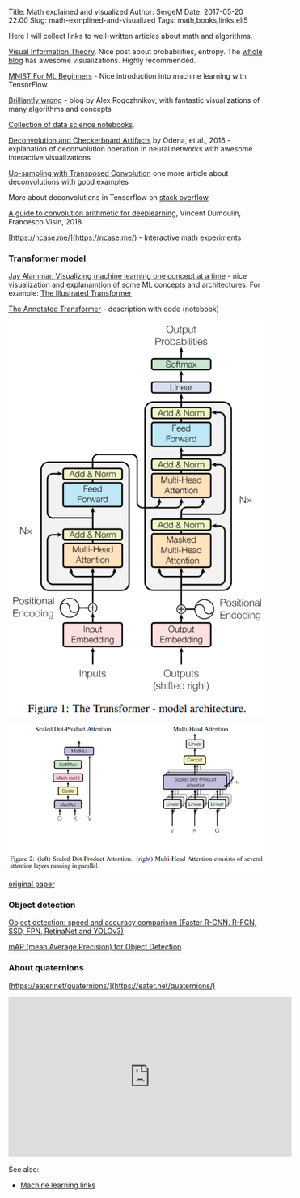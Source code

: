 Title: Math explained and visualized
Author: SergeM
Date: 2017-05-20 22:00
Slug: math-exmplined-and-visualized
Tags: math,books,links,eli5


Here I will collect links to well-written articles about math and algorithms. 

[Visual Information Theory](http://colah.github.io/posts/2015-09-Visual-Information/). Nice post about probabilities, entropy. The [whole blog](http://colah.github.io/) has awesome visualizations. Highly recommended.

[MNIST For ML Beginners](https://www.tensorflow.org/get_started/mnist/beginners) - Nice introduction into machine learning with TensorFlow

[Brilliantly wrong](http://arogozhnikov.github.io/) - blog by Alex Rogozhnikov, with fantastic visualizations of many algorithms and concepts

[Collection of data science notebooks](https://github.com/donnemartin/data-science-ipython-notebooks). 


[Deconvolution and Checkerboard Artifacts](https://distill.pub/2016/deconv-checkerboard/) by 
Odena, et al., 2016 - explanation of
deconvolution operation in neural networks with awesome interactive visualizations

[Up-sampling with Transposed Convolution](https://towardsdatascience.com/up-sampling-with-transposed-convolution-9ae4f2df52d0) one more article about deconvolutions with good examples

More about deconvolutions in Tensorflow on [stack overflow](https://stackoverflow.com/questions/39373230/what-does-tensorflows-conv2d-transpose-operation-do)

[A guide to convolution arithmetic for deeplearning](https://arxiv.org/pdf/1603.07285.pdf), Vincent Dumoulin, Francesco Visin, 2018 

[https://ncase.me/](https://ncase.me/) - Interactive math experiments

### Transformer model

[Jay Alammar. Visualizing machine learning one concept at a time](http://jalammar.github.io/) - nice visualization and explanamtion of some ML concepts and architectures. For example: [The Illustrated Transformer](http://jalammar.github.io/illustrated-transformer/)

[The Annotated Transformer](http://nlp.seas.harvard.edu/2018/04/03/attention.html) - description with code (notebook)

![transformer model](media/2017-05-math-explained-and-visualized/transformer-architecture.png)

![transformer blocks](media/2017-05-math-explained-and-visualized/transformer-blocks.png)

[original paper](https://arxiv.org/abs/1706.03762)

### Object detection

[Object detection: speed and accuracy comparison (Faster R-CNN, R-FCN, SSD, FPN, RetinaNet and YOLOv3)](https://medium.com/@jonathan_hui/object-detection-speed-and-accuracy-comparison-faster-r-cnn-r-fcn-ssd-and-yolo-5425656ae359)

[mAP (mean Average Precision) for Object Detection](https://medium.com/@jonathan_hui/map-mean-average-precision-for-object-detection-45c121a31173)




### About quaternions

[https://eater.net/quaternions/](https://eater.net/quaternions/)

<iframe width="560" height="315" src="https://www.youtube.com/embed/zjMuIxRvygQ" frameborder="0" allow="accelerometer; autoplay; encrypted-media; gyroscope; picture-in-picture" allowfullscreen></iframe>


See also:

* [Machine learning links](/machine-learning-links.html)






